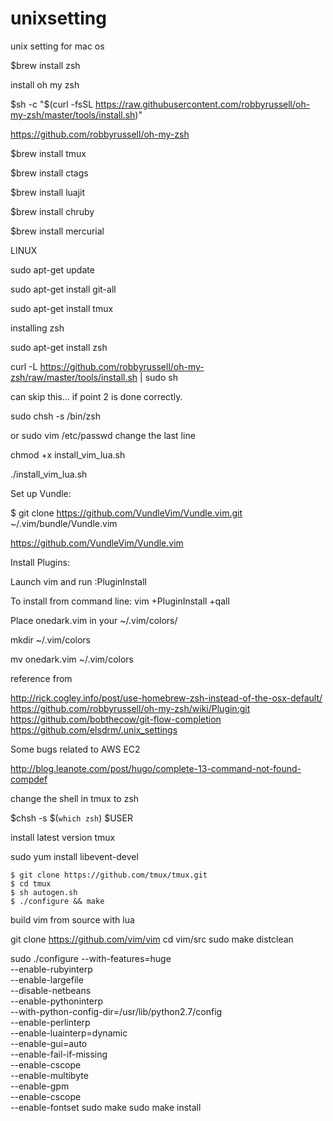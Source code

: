 # unixsetting
unix setting for mac os

$brew install zsh

install oh my zsh

$sh -c "$(curl -fsSL https://raw.githubusercontent.com/robbyrussell/oh-my-zsh/master/tools/install.sh)"

https://github.com/robbyrussell/oh-my-zsh


$brew install tmux

$brew install ctags

$brew install luajit

$brew install chruby

$brew install mercurial


LINUX

sudo apt-get update

sudo apt-get install git-all

sudo apt-get install tmux

installing zsh 

sudo apt-get install zsh

curl -L https://github.com/robbyrussell/oh-my-zsh/raw/master/tools/install.sh | sudo sh

can skip this… if point 2 is done correctly.

sudo chsh -s /bin/zsh

or 
sudo vim /etc/passwd
change the last line


chmod +x install_vim_lua.sh

./install_vim_lua.sh

Set up Vundle:

$ git clone https://github.com/VundleVim/Vundle.vim.git ~/.vim/bundle/Vundle.vim

https://github.com/VundleVim/Vundle.vim


Install Plugins:

Launch vim and run :PluginInstall

To install from command line: vim +PluginInstall +qall

Place onedark.vim in your ~/.vim/colors/

mkdir ~/.vim/colors

mv onedark.vim ~/.vim/colors

reference from

http://rick.cogley.info/post/use-homebrew-zsh-instead-of-the-osx-default/
https://github.com/robbyrussell/oh-my-zsh/wiki/Plugin:git
https://github.com/bobthecow/git-flow-completion
https://github.com/elsdrm/.unix_settings





Some bugs related to AWS EC2 

http://blog.leanote.com/post/hugo/complete-13-command-not-found-compdef

change the shell in tmux to zsh

$chsh -s $(`which zsh`) $USER



install latest version tmux

sudo yum install libevent-devel 

	$ git clone https://github.com/tmux/tmux.git
	$ cd tmux
	$ sh autogen.sh
	$ ./configure && make


build vim from source with lua

git clone https://github.com/vim/vim
cd vim/src
sudo make distclean

sudo ./configure --with-features=huge \
            --enable-rubyinterp \
            --enable-largefile \
            --disable-netbeans \
            --enable-pythoninterp \
            --with-python-config-dir=/usr/lib/python2.7/config \
            --enable-perlinterp \
	    --enable-luainterp=dynamic \
	    --enable-gui=auto \
            --enable-fail-if-missing \
            --enable-cscope \
            --enable-multibyte \
    	    --enable-gpm \
    	    --enable-cscope \
	    --enable-fontset
sudo make 
sudo make install

